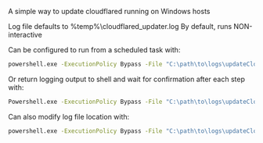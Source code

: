 A simple way to update cloudflared running on Windows hosts

Log file defaults to %temp%\cloudflared_updater.log
By default, runs NON-interactive

Can be configured to run from a scheduled task with:

```cmd
powershell.exe -ExecutionPolicy Bypass -File "C:\path\to\logs\updateCloudflared.ps1"
```

Or return logging output to shell and wait for confirmation after each step with:
```cmd
Powershell.exe -ExecutionPolicy Bypass -File "C:\path\to\logs\updateCloudflared.ps1" -interactive
```

Can also modify log file location with:
```cmd
powershell.exe -ExecutionPolicy Bypass -File "C:\path\to\logs\updateCloudflared.ps1" -logFile "C:\Prefered\Log\Path\cloudflared-updater.log"
```
